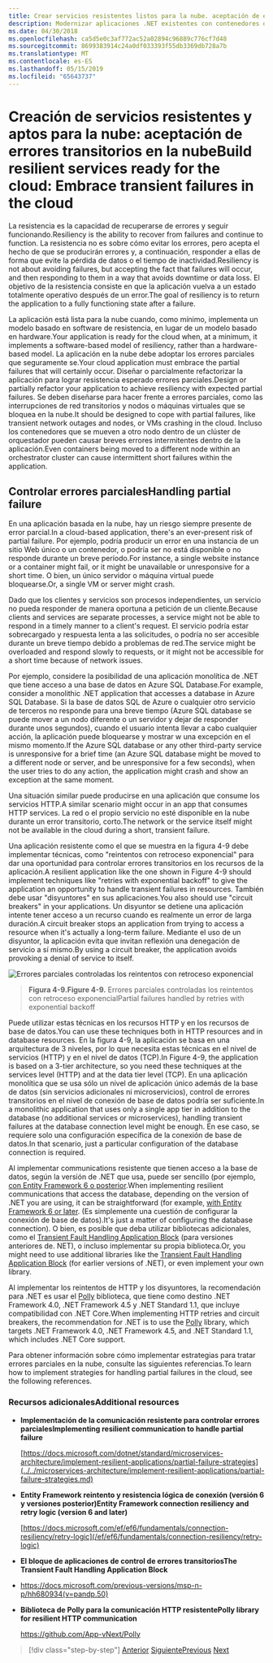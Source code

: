 ```yaml
---
title: Crear servicios resistentes listos para la nube. aceptación de errores transitorios en la nube
description: Modernizar aplicaciones .NET existentes con contenedores de Windows y la nube de Azure | Crear servicios resistentes listos para la nube. aceptación de errores transitorios en la nube
ms.date: 04/30/2018
ms.openlocfilehash: ca5d5e0c3af772ac52a02894c96889c776cf7d48
ms.sourcegitcommit: 8699383914c24a0df033393f55db3369db728a7b
ms.translationtype: MT
ms.contentlocale: es-ES
ms.lasthandoff: 05/15/2019
ms.locfileid: "65643737"
---
```

# <a name="build-resilient-services-ready-for-the-cloud-embrace-transient-failures-in-the-cloud"></a><span data-ttu-id="01ced-105">Creación de servicios resistentes y aptos para la nube: aceptación de errores transitorios en la nube</span><span class="sxs-lookup"><span data-stu-id="01ced-105">Build resilient services ready for the cloud: Embrace transient failures in the cloud</span></span>

<span data-ttu-id="01ced-106">La resistencia es la capacidad de recuperarse de errores y seguir funcionando.</span><span class="sxs-lookup"><span data-stu-id="01ced-106">Resiliency is the ability to recover from failures and continue to function.</span></span> <span data-ttu-id="01ced-107">La resistencia no es sobre cómo evitar los errores, pero acepta el hecho de que se producirán errores y, a continuación, responder a ellas de forma que evite la pérdida de datos o el tiempo de inactividad.</span><span class="sxs-lookup"><span data-stu-id="01ced-107">Resiliency is not about avoiding failures, but accepting the fact that failures will occur, and then responding to them in a way that avoids downtime or data loss.</span></span> <span data-ttu-id="01ced-108">El objetivo de la resistencia consiste en que la aplicación vuelva a un estado totalmente operativo después de un error.</span><span class="sxs-lookup"><span data-stu-id="01ced-108">The goal of resiliency is to return the application to a fully functioning state after a failure.</span></span>

<span data-ttu-id="01ced-109">La aplicación está lista para la nube cuando, como mínimo, implementa un modelo basado en software de resistencia, en lugar de un modelo basado en hardware.</span><span class="sxs-lookup"><span data-stu-id="01ced-109">Your application is ready for the cloud when, at a minimum, it implements a software-based model of resiliency, rather than a hardware-based model.</span></span> <span data-ttu-id="01ced-110">La aplicación en la nube debe adoptar los errores parciales que seguramente se.</span><span class="sxs-lookup"><span data-stu-id="01ced-110">Your cloud application must embrace the partial failures that will certainly occur.</span></span> <span data-ttu-id="01ced-111">Diseñar o parcialmente refactorizar la aplicación para lograr resistencia esperado errores parciales.</span><span class="sxs-lookup"><span data-stu-id="01ced-111">Design or partially refactor your application to achieve resiliency with expected partial failures.</span></span> <span data-ttu-id="01ced-112">Se deben diseñarse para hacer frente a errores parciales, como las interrupciones de red transitorios y nodos o máquinas virtuales que se bloquea en la nube.</span><span class="sxs-lookup"><span data-stu-id="01ced-112">It should be designed to cope with partial failures, like transient network outages and nodes, or VMs crashing in the cloud.</span></span> <span data-ttu-id="01ced-113">Incluso los contenedores que se mueven a otro nodo dentro de un clúster de orquestador pueden causar breves errores intermitentes dentro de la aplicación.</span><span class="sxs-lookup"><span data-stu-id="01ced-113">Even containers being moved to a different node within an orchestrator cluster can cause intermittent short failures within the application.</span></span>

## <a name="handling-partial-failure"></a><span data-ttu-id="01ced-114">Controlar errores parciales</span><span class="sxs-lookup"><span data-stu-id="01ced-114">Handling partial failure</span></span>

<span data-ttu-id="01ced-115">En una aplicación basada en la nube, hay un riesgo siempre presente de error parcial.</span><span class="sxs-lookup"><span data-stu-id="01ced-115">In a cloud-based application, there's an ever-present risk of partial failure.</span></span> <span data-ttu-id="01ced-116">Por ejemplo, podría producir un error en una instancia de un sitio Web único o un contenedor, o podría ser no está disponible o no responde durante un breve período.</span><span class="sxs-lookup"><span data-stu-id="01ced-116">For instance, a single website instance or a container might fail, or it might be unavailable or unresponsive for a short time.</span></span> <span data-ttu-id="01ced-117">O bien, un único servidor o máquina virtual puede bloquearse.</span><span class="sxs-lookup"><span data-stu-id="01ced-117">Or, a single VM or server might crash.</span></span>

<span data-ttu-id="01ced-118">Dado que los clientes y servicios son procesos independientes, un servicio no pueda responder de manera oportuna a petición de un cliente.</span><span class="sxs-lookup"><span data-stu-id="01ced-118">Because clients and services are separate processes, a service might not be able to respond in a timely manner to a client's request.</span></span> <span data-ttu-id="01ced-119">El servicio podría estar sobrecargado y respuesta lenta a las solicitudes, o podría no ser accesible durante un breve tiempo debido a problemas de red.</span><span class="sxs-lookup"><span data-stu-id="01ced-119">The service might be overloaded and respond slowly to requests, or it might not be accessible for a short time because of network issues.</span></span>

<span data-ttu-id="01ced-120">Por ejemplo, considere la posibilidad de una aplicación monolítica de .NET que tiene acceso a una base de datos en Azure SQL Database.</span><span class="sxs-lookup"><span data-stu-id="01ced-120">For example, consider a monolithic .NET application that accesses a database in Azure SQL Database.</span></span> <span data-ttu-id="01ced-121">Si la base de datos SQL de Azure o cualquier otro servicio de terceros no responde para una breve tiempo (Azure SQL database se puede mover a un nodo diferente o un servidor y dejar de responder durante unos segundos), cuando el usuario intenta llevar a cabo cualquier acción, la aplicación puede bloquearse y mostrar w una excepción en el mismo momento.</span><span class="sxs-lookup"><span data-stu-id="01ced-121">If the Azure SQL database or any other third-party service is unresponsive for a brief time (an Azure SQL database might be moved to a different node or server, and be unresponsive for a few seconds), when the user tries to do any action, the application might crash and show an exception at the same moment.</span></span>

<span data-ttu-id="01ced-122">Una situación similar puede producirse en una aplicación que consume los servicios HTTP.</span><span class="sxs-lookup"><span data-stu-id="01ced-122">A similar scenario might occur in an app that consumes HTTP services.</span></span> <span data-ttu-id="01ced-123">La red o el propio servicio no esté disponible en la nube durante un error transitorio, corto.</span><span class="sxs-lookup"><span data-stu-id="01ced-123">The network or the service itself might not be available in the cloud during a short, transient failure.</span></span>

<span data-ttu-id="01ced-124">Una aplicación resistente como el que se muestra en la figura 4-9 debe implementar técnicas, como "reintentos con retroceso exponencial" para dar una oportunidad para controlar errores transitorios en los recursos de la aplicación.</span><span class="sxs-lookup"><span data-stu-id="01ced-124">A resilient application like the one shown in Figure 4-9 should implement techniques like "retries with exponential backoff" to give the application an opportunity to handle transient failures in resources.</span></span> <span data-ttu-id="01ced-125">También debe usar "disyuntores" en sus aplicaciones.</span><span class="sxs-lookup"><span data-stu-id="01ced-125">You also should use "circuit breakers" in your applications.</span></span> <span data-ttu-id="01ced-126">Un disyuntor se detiene una aplicación intente tener acceso a un recurso cuando es realmente un error de larga duración.</span><span class="sxs-lookup"><span data-stu-id="01ced-126">A circuit breaker stops an application from trying to access a resource when it's actually a long-term failure.</span></span> <span data-ttu-id="01ced-127">Mediante el uso de un disyuntor, la aplicación evita que invitan reflexión una denegación de servicio a sí mismo.</span><span class="sxs-lookup"><span data-stu-id="01ced-127">By using a circuit breaker, the application avoids provoking a denial of service to itself.</span></span>

![Errores parciales controladas los reintentos con retroceso exponencial](./media/image9.png)

> <span data-ttu-id="01ced-129">**Figura 4-9.**</span><span class="sxs-lookup"><span data-stu-id="01ced-129">**Figure 4-9.**</span></span> <span data-ttu-id="01ced-130">Errores parciales controladas los reintentos con retroceso exponencial</span><span class="sxs-lookup"><span data-stu-id="01ced-130">Partial failures handled by retries with exponential backoff</span></span>

<span data-ttu-id="01ced-131">Puede utilizar estas técnicas en los recursos HTTP y en los recursos de base de datos.</span><span class="sxs-lookup"><span data-stu-id="01ced-131">You can use these techniques both in HTTP resources and in database resources.</span></span> <span data-ttu-id="01ced-132">En la figura 4-9, la aplicación se basa en una arquitectura de 3 niveles, por lo que necesita estas técnicas en el nivel de servicios (HTTP) y en el nivel de datos (TCP).</span><span class="sxs-lookup"><span data-stu-id="01ced-132">In Figure 4-9, the application is based on a 3-tier architecture, so you need these techniques at the services level (HTTP) and at the data tier level (TCP).</span></span> <span data-ttu-id="01ced-133">En una aplicación monolítica que se usa sólo un nivel de aplicación único además de la base de datos (sin servicios adicionales ni microservicios), control de errores transitorios en el nivel de conexión de base de datos podría ser suficiente.</span><span class="sxs-lookup"><span data-stu-id="01ced-133">In a monolithic application that uses only a single app tier in addition to the database (no additional services or microservices), handling transient failures at the database connection level might be enough.</span></span> <span data-ttu-id="01ced-134">En ese caso, se requiere solo una configuración específica de la conexión de base de datos.</span><span class="sxs-lookup"><span data-stu-id="01ced-134">In that scenario, just a particular configuration of the database connection is required.</span></span>

<span data-ttu-id="01ced-135">Al implementar communications resistente que tienen acceso a la base de datos, según la versión de .NET que usa, puede ser sencillo (por ejemplo, [con Entity Framework 6 o posterior](/ef/ef6/fundamentals/connection-resiliency/retry-logic).</span><span class="sxs-lookup"><span data-stu-id="01ced-135">When implementing resilient communications that access the database, depending on the version of .NET you are using, it can be straightforward (for example, [with Entity Framework 6 or later](/ef/ef6/fundamentals/connection-resiliency/retry-logic).</span></span> <span data-ttu-id="01ced-136">(Es simplemente una cuestión de configurar la conexión de base de datos).</span><span class="sxs-lookup"><span data-stu-id="01ced-136">It's just a matter of configuring the database connection).</span></span> <span data-ttu-id="01ced-137">O bien, es posible que deba utilizar bibliotecas adicionales, como el [Transient Fault Handling Application Block](https://docs.microsoft.com/previous-versions/msp-n-p/hh680934(v=pandp.50)) (para versiones anteriores de. NET), o incluso implementar su propia biblioteca.</span><span class="sxs-lookup"><span data-stu-id="01ced-137">Or, you might need to use additional libraries like the [Transient Fault Handling Application Block](https://docs.microsoft.com/previous-versions/msp-n-p/hh680934(v=pandp.50)) (for earlier versions of .NET), or even implement your own library.</span></span>

<span data-ttu-id="01ced-138">Al implementar los reintentos de HTTP y los disyuntores, la recomendación para .NET es usar el [Polly](https://github.com/App-vNext/Polly) biblioteca, que tiene como destino .NET Framework 4.0, .NET Framework 4.5 y .NET Standard 1.1, que incluye compatibilidad con .NET Core.</span><span class="sxs-lookup"><span data-stu-id="01ced-138">When implementing HTTP retries and circuit breakers, the recommendation for .NET is to use the [Polly](https://github.com/App-vNext/Polly) library, which targets .NET Framework 4.0, .NET Framework 4.5, and .NET Standard 1.1, which includes .NET Core support.</span></span>

<span data-ttu-id="01ced-139">Para obtener información sobre cómo implementar estrategias para tratar errores parciales en la nube, consulte las siguientes referencias.</span><span class="sxs-lookup"><span data-stu-id="01ced-139">To learn how to implement strategies for handling partial failures in the cloud, see the following references.</span></span>

### <a name="additional-resources"></a><span data-ttu-id="01ced-140">Recursos adicionales</span><span class="sxs-lookup"><span data-stu-id="01ced-140">Additional resources</span></span>

- <span data-ttu-id="01ced-141">**Implementación de la comunicación resistente para controlar errores parciales**</span><span class="sxs-lookup"><span data-stu-id="01ced-141">**Implementing resilient communication to handle partial failure**</span></span>

    [https://docs.microsoft.com/dotnet/standard/microservices-architecture/implement-resilient-applications/partial-failure-strategies](../../microservices-architecture/implement-resilient-applications/partial-failure-strategies.md)

- <span data-ttu-id="01ced-142">**Entity Framework reintento y resistencia lógica de conexión (versión 6 y versiones posterior)**</span><span class="sxs-lookup"><span data-stu-id="01ced-142">**Entity Framework connection resiliency and retry logic (version 6 and later)**</span></span>

    [https://docs.microsoft.com/ef/ef6/fundamentals/connection-resiliency/retry-logic](/ef/ef6/fundamentals/connection-resiliency/retry-logic)

- <span data-ttu-id="01ced-143">**El bloque de aplicaciones de control de errores transitorios**</span><span class="sxs-lookup"><span data-stu-id="01ced-143">**The Transient Fault Handling Application Block**</span></span>

- <https://docs.microsoft.com/previous-versions/msp-n-p/hh680934(v=pandp.50)>

- <span data-ttu-id="01ced-144">**Biblioteca de Polly para la comunicación HTTP resistente**</span><span class="sxs-lookup"><span data-stu-id="01ced-144">**Polly library for resilient HTTP communication**</span></span>

    https://github.com/App-vNext/Polly

>[!div class="step-by-step"]
><span data-ttu-id="01ced-145">[Anterior](when-to-deploy-windows-containers-to-azure-container-service-kubernetes.md)
>[Siguiente](modernize-your-apps-with-monitoring-and-telemetry.md)</span><span class="sxs-lookup"><span data-stu-id="01ced-145">[Previous](when-to-deploy-windows-containers-to-azure-container-service-kubernetes.md)
[Next](modernize-your-apps-with-monitoring-and-telemetry.md)</span></span>
